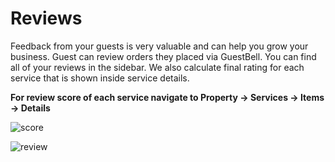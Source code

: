 # Reviews
Feedback from your guests is very valuable and can help you grow your business. Guest can review orders they placed via GuestBell. You can find all of your reviews in the sidebar. We also calculate final rating for each service that is shown inside service details.

**For review score of each service navigate to Property -> Services -> Items -> Details**

![score](https://static.guestbell.com/img/docs/reviews/reviewNumber.jpg "")


![review](https://static.guestbell.com/img/docs/reviews/review.jpg "")
